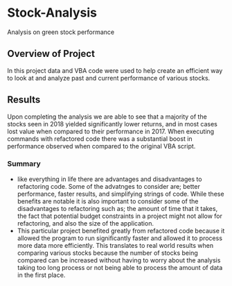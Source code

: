 # Stock-Analysis
Analysis on green stock performance 
## Overview of Project
In this project data and VBA code were used to help create an efficient way to look at and analyze past and current performance of various stocks.  
## Results
Upon completing the analysis we are able to see that a majority of the stocks seen in 2018 yielded significantly lower returns, and in most cases lost value when compared to their performance in 2017. When executing commands with refactored code there was a substantial boost in performance observed when compared to the original VBA script. 
### Summary 
* like everything in life there are advantages and disadvantages to refactoring code. Some of the advatnges to consider are; better performance, faster results, and simplifying strings of code. While these benefits are notable it is also important to consider some of the disadvantages to refactoring such as; the amount of time that it takes, the fact that potential budget constraints in a project might not allow for refactoring, and also the size of the application. 
* This particular project benefited greatly from refactored code because it allowed the program to run significantly faster and allowed it to process more data more efficiently. This translates to real world results when comparing various stocks because the number of stocks being compared can be increased without having to worry about the analysis taking too long process or not being able to process the amount of data in the first place.  
